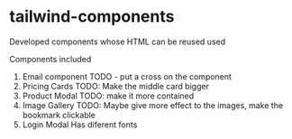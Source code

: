 # tailwind-components
Developed components whose HTML can be reused used 

Components included 
1. Email component
TODO - put a cross on the component
2. Pricing Cards
TODO: Make the middle card bigger
3. Product Modal
TODO: make it more contained
4. Image Gallery
TODO: Maybe give more effect to the images, make the bookmark clickable
5. Login Modal
Has diferent fonts

